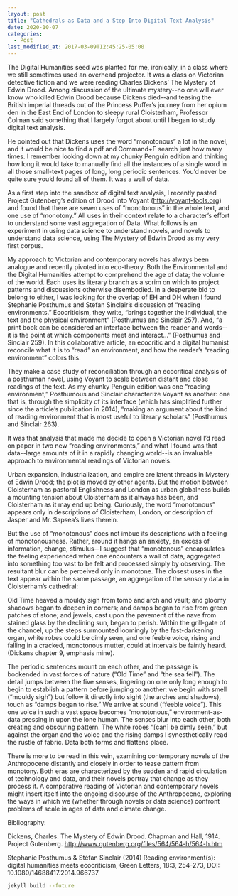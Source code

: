 ```yaml
---
layout: post
title: "Cathedrals as Data and a Step Into Digital Text Analysis"
date: 2020-10-07
categories:
  - Post
last_modified_at: 2017-03-09T12:45:25-05:00
---
```

The Digital Humanities seed was planted for me, ironically, in a class where we still sometimes used an overhead projector. It was a class on Victorian detective fiction and we were reading Charles Dickens’ The Mystery of Edwin Drood. Among discussion of the ultimate mystery--no one will ever know who killed Edwin Drood because Dickens died--and teasing the British imperial threads out of the Princess Puffer’s journey from her opium den in the East End of London to sleepy rural Cloisterham, Professor Colman said something that I largely forgot about until I began to study digital text analysis. 

He pointed out that Dickens uses the word “monotonous” a lot in the novel, and it would be nice to find a pdf and Command+F search just how many times. I remember looking down at my chunky Penguin edition and thinking how long it would take to manually find all the instances of a single word in all those small-text pages of long, long periodic sentences. You’d never be quite sure you’d found all of them. It was a wall of data.

As a first step into the sandbox of digital text analysis, I recently pasted Project Gutenberg’s edition of Drood into Voyant (http://voyant-tools.org) and found that there are seven uses of “monotonous” in the whole text, and one use of “monotony.” All uses in their context relate to a character’s effort to understand some vast aggregation of Data. What follows is an experiment in using data science to understand novels, and novels to understand data science, using The Mystery of Edwin Drood as my very first corpus.

My approach to Victorian and contemporary novels has always been analogue and recently pivoted into eco-theory. Both the Environmental and the Digital Humanities attempt to comprehend the age of data; the volume of the world. Each uses its literary branch as a scrim on which to project patterns and discussions otherwise disembodied. In a desperate bid to belong to either, I was looking for the overlap of EH and DH when I found Stephanie Posthumus and Stefan Sinclair’s discussion of “reading environments.” Ecocriticism, they write, “brings together the individual, the text and the physical environment” (Posthumus and Sinclair 257). And, “a print book can be considered an interface between the reader and words--it is the point at which components meet and interact…” (Posthumus and Sinclair 259). In this collaborative article, an ecocritic and a digital humanist reconcile what it is to “read” an environment, and how the reader’s “reading environment” colors this. 

They make a case study of reconciliation through an ecocritical analysis of a posthuman novel, using Voyant to scale between distant and close readings of the text. As my chunky Penguin edition was one “reading environment,” Posthumous and Sinclair characterize Voyant as another: one that is, through the simplicity of its interface (which has simplified further since the article’s publication in 2014), “making an argument about the kind of reading environment that is most useful to literary scholars” (Posthumus and Sinclair 263).

It was that analysis that made me decide to open a Victorian novel I’d read on paper in two new “reading environments,” and what I found was that data--large amounts of it in a rapidly changing world--is an invaluable approach to environmental readings of Victorian novels. 

Urban expansion, industrialization, and empire are latent threads in Mystery of Edwin Drood; the plot is moved by other agents. But the motion between Cloisterham as pastoral Englishness and London as urban globalness builds a mounting tension about Cloisterham as it always has been, and Cloisterham as it may end up being. Curiously, the word “monotonous” appears only in descriptions of Cloisterham, London, or description of Jasper and Mr. Sapsea’s lives therein. 

But the use of “monotonous” does not imbue its descriptions with a feeling of monotonousness. Rather, around it hangs an anxiety, an excess of information, change, stimulus--I suggest that “monotonous” encapsulates the feeling experienced when one encounters a wall of data, aggregated into something too vast to be felt and processed simply by observing. The resultant blur can be perceived only in monotone. The closest uses in the text appear within the same passage, an aggregation of the sensory data in Cloisterham’s cathedral: 

Old Time heaved a mouldy sigh from tomb and arch and vault; and gloomy shadows began to deepen in corners; and damps began to rise from green patches of stone; and jewels, cast upon the pavement of the nave from stained glass by the declining sun, began to perish.  Within the grill-gate of the chancel, up the steps surmounted loomingly by the fast-darkening organ, white robes could be dimly seen, and one feeble voice, rising and falling in a cracked, monotonous mutter, could at intervals be faintly heard.  (Dickens chapter 9, emphasis mine).

The periodic sentences mount on each other, and the passage is bookended in vast forces of nature (“Old Time” and “the sea fell”). The detail jumps between the five senses, lingering on one only long enough to begin to establish a pattern before jumping to another: we begin with smell (“mouldy sigh”) but follow it directly into sight (the arches and shadows), touch as “damps began to rise.” We arrive at sound (“feeble voice”). This one voice in such a vast space becomes “monotonous,” environment-as-data pressing in upon the lone human. The senses blur into each other, both creating and obscuring pattern. The white robes “[can] be dimly seen,” but against the organ and the voice and the rising damps I synesthetically read the rustle of fabric. Data both forms and flattens place.

There is more to be read in this vein, examining contemporary novels of the Anthropocene distantly and closely in order to tease pattern from monotony. Both eras are characterized by the sudden and rapid circulation of technology and data, and their novels portray that change as they process it. A comparative reading of Victorian and contemporary novels might insert itself into the ongoing discourse of the Anthropocene, exploring the ways in which we (whether through novels or data science) confront problems of scale in ages of data and climate change.

				
Bibliography: 	


Dickens, Charles. The Mystery of Edwin Drood. Chapman and Hall, 1914. Project Gutenberg. http://www.gutenberg.org/files/564/564-h/564-h.htm

Stephanie Posthumus & Stéfan Sinclair (2014) Reading environment(s): digital humanities meets ecocriticism, Green Letters, 18:3, 254-273, DOI: 10.1080/14688417.2014.966737 



```bash
jekyll build --future
```
